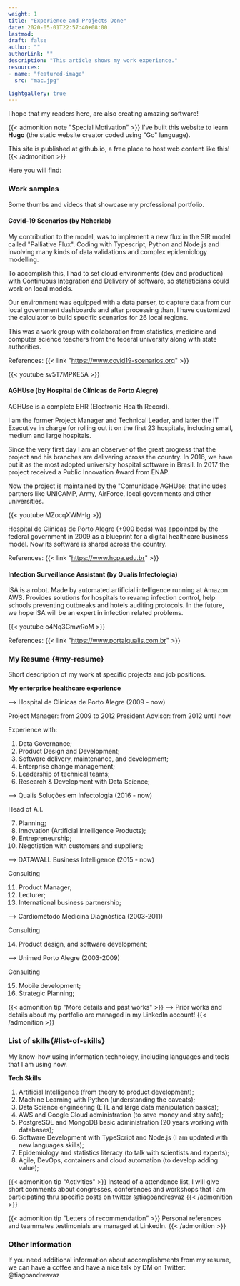 ```yaml
---
weight: 1
title: "Experience and Projects Done" 
date: 2020-05-01T22:57:40+08:00
lastmod: 
draft: false
author: ""
authorLink: ""
description: "This article shows my work experience."
resources:
- name: "featured-image"
  src: "mac.jpg"

lightgallery: true
---
```


I hope that my readers here, are also creating amazing software!

{{< admonition note "Special Motivation" >}}
I've built this website to learn **Hugo** (the static website creator coded using "Go" language).

This site is published at github.io, a free place to host web content like this!
{{< /admonition >}}

Here you will find:

### Work samples
Some thumbs and videos that showcase my professional portfolio. 

#### Covid-19 Scenarios (by Neherlab)

My contribution to the model, was to implement a new flux in the SIR model called "Palliative Flux". Coding with Typescript, Python and Node.js and involving many kinds of data validations and complex epidemiology modelling. 

To accomplish this, I had to set cloud environments (dev and production) with Continuous Integration and Delivery of software, so statisticians could work on local models.

Our environment was equipped with a data parser, to capture data from our local government dashboards and after processing than, I have customized the calculator to build specific scenarios for 26 local regions.

This was a work group with collaboration from statistics, medicine and computer science teachers from the federal university along with state authorities.

References: 
{{< link "https://www.covid19-scenarios.org" >}}


{{< youtube sv5T7MPKE5A >}}

#### AGHUse (by Hospital de Clínicas de Porto Alegre)

AGHUse is a complete EHR (Electronic Health Record). 

I am the former Project Manager and Technical Leader, and latter the IT Executive in charge for rolling out it on the first 23 hospitals, including small, medium and large hospitals. 

Since the very first day I am an observer of the great progress that the project and his branches are delivering across the country. In 2016, we have put it as the most adopted university hospital software in Brasil. In 2017 the project received a Public Innovation Award from ENAP. 

Now the project is maintained by the "Comunidade AGHUse: that includes partners like UNICAMP, Army, AirForce, local governments and other universities. 

{{< youtube MZocqXWM-Ig >}}

Hospital de Clínicas de Porto Alegre (+900 beds) was appointed by the federal government in 2009 as a blueprint for a digital healthcare business model. Now its software is shared across the country.

References: 
{{< link "https://www.hcpa.edu.br" >}}

#### Infection Surveillance Assistant (by Qualis Infectologia)

ISA is a robot. Made by automated artificial intelligence running at Amazon AWS. Provides solutions for hospitals to revamp infection control, help schools preventing outbreaks and hotels auditing protocols. In the future, we hope ISA will be an expert in infection related problems.

{{< youtube o4Nq3GmwRoM >}}

References: 
{{< link "https://www.portalqualis.com.br" >}}


### My Resume {#my-resume}

Short description of my work at specific projects and job positions.

**My enterprise healthcare experience**

--> Hospital de Clínicas de Porto Alegre (2009 - now) 

Project Manager: from 2009 to 2012
President Advisor: from 2012 until now. 

Experience with:

1. Data Governance; 
2. Product Design and Development;
3. Software delivery, maintenance, and development;
4. Enterprise change management;
5. Leadership of technical teams;
6. Research & Development with Data Science;

--> Qualis Soluções em Infectologia  (2016 - now) 

Head of A.I.

7. Planning;
8. Innovation (Artificial Intelligence Products);
9. Entrepreneurship;
10. Negotiation with customers and suppliers;

--> DATAWALL Business Intelligence  (2015 - now) 

Consulting

11. Product Manager;
12. Lecturer;
13. International business partnership;

--> Cardiométodo Medicina Diagnóstica  (2003-2011) 

Consulting

14. Product design, and software development;

--> Unimed Porto Alegre (2003-2009) 

Consulting

15. Mobile development;
16. Strategic Planning;

{{< admonition tip "More details and past works" >}}
--> Prior works and details about my portfolio are managed in my LinkedIn account!
{{< /admonition >}}

### List of skills{#list-of-skills}

My know-how using information technology, including languages and tools that I am using now. 
 
**Tech Skills**

1. Artificial Intelligence (from theory to product development); 
2. Machine Learning with Python (understanding the caveats); 
3. Data Science engineering (ETL and large data manipulation basics);
4. AWS and Google Cloud administration (to save money and stay safe);
5. PostgreSQL and MongoDB basic administration (20 years working with databases);
6. Software Development with TypeScript and Node.js (I am updated with new languages skills);
7. Epidemiology and statistics literacy (to talk with scientists and experts);
8. Agile, DevOps, containers and cloud automation (to develop adding value);

{{< admonition tip "Activities" >}}
Instead of a attendance list, I will give short comments about congresses, conferences and workshops that I am participating thru specific posts on twitter @tiagoandresvaz
{{< /admonition >}}


{{< admonition tip "Letters of recommendation" >}}
Personal references and teammates testimonials are managed at LinkedIn. 
{{< /admonition >}}


### Other Information 

If you need additional information about accomplishments from my resume, we can have a coffee and have a nice talk by DM on Twitter: @tiagoandresvaz 

